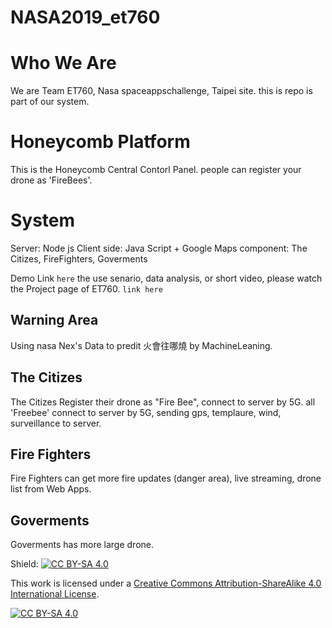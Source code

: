 # NASA2019_et760



# Who We Are
We are Team ET760, Nasa spaceappschallenge, Taipei site. this is repo is part of our system.

# Honeycomb Platform
This is the Honeycomb Central Contorl Panel. people can register your drone as 'FireBees'.


# System

Server: Node js
Client side: Java Script + Google Maps
component: The Citizes, FireFighters, Goverments


Demo Link `here`
the use senario, data analysis, or short video, please watch the Project page of ET760. `link here`


## Warning Area

Using nasa Nex's Data to predit 火會往哪燒 by MachineLeaning.

## The Citizes

The Citizes Register their drone as "Fire Bee", connect to server by 5G.
all 'Freebee' connect to server by 5G, sending gps, templaure, wind, surveillance to server.

## Fire Fighters
Fire Fighters can get more fire updates (danger area), live streaming, drone list from Web Apps.


## Goverments
Goverments has more large drone.


Shield: [![CC BY-SA 4.0][cc-by-sa-shield]][cc-by-sa]

This work is licensed under a [Creative Commons Attribution-ShareAlike 4.0
International License][cc-by-sa].

[![CC BY-SA 4.0][cc-by-sa-image]][cc-by-sa]

[cc-by-sa]: http://creativecommons.org/licenses/by-sa/4.0/
[cc-by-sa-image]: https://licensebuttons.net/l/by-sa/4.0/88x31.png
[cc-by-sa-shield]: https://img.shields.io/badge/License-CC%20BY--SA%204.0-lightgrey.svg
